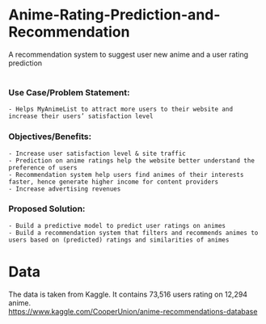 # Anime-Rating-Prediction-and-Recommendation
A recommendation system to suggest user new anime and a user rating prediction
<br> <br>
### Use Case/Problem Statement: 
    - Helps MyAnimeList to attract more users to their website and increase their users’ satisfaction level 
### Objectives/Benefits: 
    - Increase user satisfaction level & site traffic 
    - Prediction on anime ratings help the website better understand the preference of users 
    - Recommendation system help users find animes of their interests faster, hence generate higher income for content providers
    - Increase advertising revenues 
### Proposed Solution: 
    - Build a predictive model to predict user ratings on animes 
    - Build a recommendation system that filters and recommends animes to users based on (predicted) ratings and similarities of animes 


# Data
The data is taken from Kaggle. It contains 73,516 users rating on 12,294 anime. <br>
https://www.kaggle.com/CooperUnion/anime-recommendations-database 
